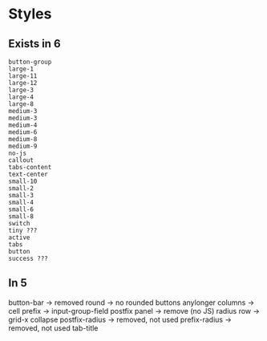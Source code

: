 #  Styles

## Exists in 6

    button-group
    large-1
    large-11
    large-12
    large-3
    large-4
    large-8
    medium-3
    medium-3
    medium-4
    medium-6
    medium-8
    medium-9
    no-js
    callout
    tabs-content
    text-center
    small-10
    small-2
    small-3
    small-4
    small-6
    small-8
    switch
    tiny ???
    active
    tabs
    button
    success ???

## In 5

button-bar -> removed
round -> no rounded buttons anylonger
columns -> cell
prefix -> input-group-field
postfix
panel -> remove (no JS)
radius
row -> grid-x
collapse
postfix-radius -> removed, not used
prefix-radius -> removed, not used
tab-title

